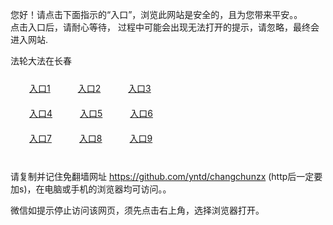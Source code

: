 您好！请点击下面指示的“入口”，浏览此网站是安全的，且为您带来平安。。 <br/>
点击入口后，请耐心等待， 过程中可能会出现无法打开的提示，请忽略，最终会进入网站. </br>

法轮大法在长春<br/>
<div style="padding:10px"><a style="margin:20px" target="_blank" href="https://dznjlm0lbygv3.cloudfront.net/2Qpsp?esqygcsw" id="ccLink1" rel="nofollow">入口1</a> <a target="_blank" style="margin:20px" href="https://d1es02qw6brkxd.cloudfront.net/2Qpsp?cvpzxkyb" id="ccLink2" rel="nofollow">入口2</a> <a style="margin:20px" target="_blank" href="https://d29v8qh0zwrjiw.cloudfront.net/2Qpsp?oijjsr" id="ccLink3" rel="nofollow">入口3</a></div>

<div style="padding:10px" ><a style="margin:20px" target="_blank" href="https://dznjlm0lbygv3.cloudfront.net/2Qpsp?esqygcsw" id="ccLink4" rel="nofollow">入口4</a> <a style="margin:20px" href="https://d1es02qw6brkxd.cloudfront.net/2Qpsp?cvpzxkyb" target="_blank" id="ccLink5" rel="nofollow">入口5</a> <a style="margin:20px" href="https://d29v8qh0zwrjiw.cloudfront.net/2Qpsp?oijjsr" target="_blank" id="ccLink6" rel="nofollow">入口6</a></div>

<div style="padding:10px"><a style="margin:20px" target="_blank" href="https://dznjlm0lbygv3.cloudfront.net/2Qpsp?esqygcsw" id="ccLink7" rel="nofollow">入口7</a> <a style="margin:20px" href="https://d1es02qw6brkxd.cloudfront.net/2Qpsp?cvpzxkyb" target="_blank" id="ccLink8" rel="nofollow">入口8</a> <a style="margin:20px" target="_blank" href="https://d29v8qh0zwrjiw.cloudfront.net/2Qpsp?oijjsr" id="ccLink9" rel="nofollow">入口9</a></div>

<br/>



请复制并记住免翻墙网址 https://github.com/yntd/changchunzx (http后一定要加s)，在电脑或手机的浏览器均可访问。。<br/>

微信如提示停止访问该网页，须先点击右上角，选择浏览器打开。
